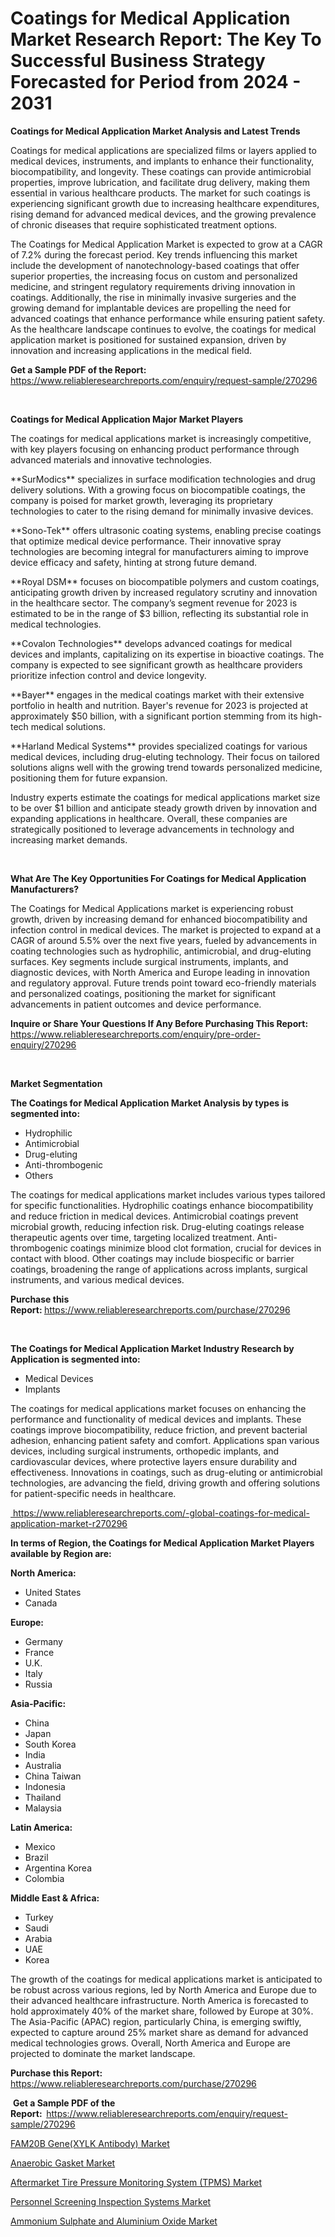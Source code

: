<p><h1>Coatings for Medical Application Market Research Report: The Key To Successful Business Strategy Forecasted for Period from 2024 - 2031</h1></p><p><strong>Coatings for Medical Application Market Analysis and Latest Trends</strong></p>
<p><p>Coatings for medical applications are specialized films or layers applied to medical devices, instruments, and implants to enhance their functionality, biocompatibility, and longevity. These coatings can provide antimicrobial properties, improve lubrication, and facilitate drug delivery, making them essential in various healthcare products. The market for such coatings is experiencing significant growth due to increasing healthcare expenditures, rising demand for advanced medical devices, and the growing prevalence of chronic diseases that require sophisticated treatment options.</p><p>The Coatings for Medical Application Market is expected to grow at a CAGR of 7.2% during the forecast period. Key trends influencing this market include the development of nanotechnology-based coatings that offer superior properties, the increasing focus on custom and personalized medicine, and stringent regulatory requirements driving innovation in coatings. Additionally, the rise in minimally invasive surgeries and the growing demand for implantable devices are propelling the need for advanced coatings that enhance performance while ensuring patient safety. As the healthcare landscape continues to evolve, the coatings for medical application market is positioned for sustained expansion, driven by innovation and increasing applications in the medical field.</p></p>
<p><strong>Get a Sample PDF of the Report:&nbsp;</strong> <a href="https://www.reliableresearchreports.com/enquiry/request-sample/270296?utm_campaign=37&utm_medium=2&utm_source=Github&utm_content=ia&utm_term=30102024&utm_id=coatings-for-medical-application">https://www.reliableresearchreports.com/enquiry/request-sample/270296</a></p>
<p>&nbsp;</p>
<p><strong>Coatings for Medical Application Major Market Players</strong></p>
<p><p>The coatings for medical applications market is increasingly competitive, with key players focusing on enhancing product performance through advanced materials and innovative technologies. </p><p>**SurModics** specializes in surface modification technologies and drug delivery solutions. With a growing focus on biocompatible coatings, the company is poised for market growth, leveraging its proprietary technologies to cater to the rising demand for minimally invasive devices.</p><p>**Sono-Tek** offers ultrasonic coating systems, enabling precise coatings that optimize medical device performance. Their innovative spray technologies are becoming integral for manufacturers aiming to improve device efficacy and safety, hinting at strong future demand.</p><p>**Royal DSM** focuses on biocompatible polymers and custom coatings, anticipating growth driven by increased regulatory scrutiny and innovation in the healthcare sector. The company’s segment revenue for 2023 is estimated to be in the range of $3 billion, reflecting its substantial role in medical technologies.</p><p>**Covalon Technologies** develops advanced coatings for medical devices and implants, capitalizing on its expertise in bioactive coatings. The company is expected to see significant growth as healthcare providers prioritize infection control and device longevity.</p><p>**Bayer** engages in the medical coatings market with their extensive portfolio in health and nutrition. Bayer's revenue for 2023 is projected at approximately $50 billion, with a significant portion stemming from its high-tech medical solutions.</p><p>**Harland Medical Systems** provides specialized coatings for various medical devices, including drug-eluting technology. Their focus on tailored solutions aligns well with the growing trend towards personalized medicine, positioning them for future expansion.</p><p>Industry experts estimate the coatings for medical applications market size to be over $1 billion and anticipate steady growth driven by innovation and expanding applications in healthcare. Overall, these companies are strategically positioned to leverage advancements in technology and increasing market demands.</p></p>
<p>&nbsp;</p>
<p><strong>What Are The Key Opportunities For Coatings for Medical Application Manufacturers?</strong></p>
<p><p>The Coatings for Medical Applications market is experiencing robust growth, driven by increasing demand for enhanced biocompatibility and infection control in medical devices. The market is projected to expand at a CAGR of around 5.5% over the next five years, fueled by advancements in coating technologies such as hydrophilic, antimicrobial, and drug-eluting surfaces. Key segments include surgical instruments, implants, and diagnostic devices, with North America and Europe leading in innovation and regulatory approval. Future trends point toward eco-friendly materials and personalized coatings, positioning the market for significant advancements in patient outcomes and device performance.</p></p>
<p><strong>Inquire or Share Your Questions If Any Before Purchasing This Report:</strong> <a href="https://www.reliableresearchreports.com/enquiry/pre-order-enquiry/270296?utm_campaign=37&utm_medium=2&utm_source=Github&utm_content=ia&utm_term=30102024&utm_id=coatings-for-medical-application">https://www.reliableresearchreports.com/enquiry/pre-order-enquiry/270296</a></p>
<p>&nbsp;</p>
<p><strong>Market Segmentation</strong></p>
<p><strong>The Coatings for Medical Application Market Analysis by types is segmented into:</strong></p>
<p><ul><li>Hydrophilic</li><li>Antimicrobial</li><li>Drug-eluting</li><li>Anti-thrombogenic</li><li>Others</li></ul></p>
<p><p>The coatings for medical applications market includes various types tailored for specific functionalities. Hydrophilic coatings enhance biocompatibility and reduce friction in medical devices. Antimicrobial coatings prevent microbial growth, reducing infection risk. Drug-eluting coatings release therapeutic agents over time, targeting localized treatment. Anti-thrombogenic coatings minimize blood clot formation, crucial for devices in contact with blood. Other coatings may include biospecific or barrier coatings, broadening the range of applications across implants, surgical instruments, and various medical devices.</p></p>
<p><strong>Purchase this Report:&nbsp;</strong><a href="https://www.reliableresearchreports.com/purchase/270296?utm_campaign=37&utm_medium=2&utm_source=Github&utm_content=ia&utm_term=30102024&utm_id=coatings-for-medical-application">https://www.reliableresearchreports.com/purchase/270296</a></p>
<p>&nbsp;</p>
<p><strong>The Coatings for Medical Application Market Industry Research by Application is segmented into:</strong></p>
<p><ul><li>Medical Devices</li><li>Implants</li></ul></p>
<p><p>The coatings for medical applications market focuses on enhancing the performance and functionality of medical devices and implants. These coatings improve biocompatibility, reduce friction, and prevent bacterial adhesion, enhancing patient safety and comfort. Applications span various devices, including surgical instruments, orthopedic implants, and cardiovascular devices, where protective layers ensure durability and effectiveness. Innovations in coatings, such as drug-eluting or antimicrobial technologies, are advancing the field, driving growth and offering solutions for patient-specific needs in healthcare.</p></p>
<p><a href="https://www.reliableresearchreports.com/-global-coatings-for-medical-application-market-r270296?utm_campaign=37&utm_medium=2&utm_source=Github&utm_content=ia&utm_term=30102024&utm_id=coatings-for-medical-application">&nbsp;https://www.reliableresearchreports.com/-global-coatings-for-medical-application-market-r270296</a></p>
<p><strong>In terms of Region, the Coatings for Medical Application Market Players available by Region are:</strong></p>
<p>
    <p> <strong> North America: </strong>
        <ul>
            <li>United States</li>
            <li>Canada</li>
        </ul>
        </p> 
    <p> <strong> Europe: </strong>
        <ul>
            <li>Germany</li>
            <li>France</li>
            <li>U.K.</li>
            <li>Italy</li>
            <li>Russia</li>
        </ul>
        </p> 
    <p> <strong> Asia-Pacific: </strong>
        <ul>
            <li>China</li>
            <li>Japan</li>
            <li>South Korea</li>
            <li>India</li>
            <li>Australia</li>
            <li>China Taiwan</li>
            <li>Indonesia</li>
            <li>Thailand</li>
            <li>Malaysia</li>
        </ul>
        </p> 
    <p> <strong> Latin America: </strong>
        <ul>
            <li>Mexico</li>
            <li>Brazil</li>
            <li>Argentina Korea</li>
            <li>Colombia</li>
        </ul>
        </p> 
    <p> <strong> Middle East & Africa: </strong>
        <ul>
            <li>Turkey</li>
            <li>Saudi</li>
            <li>Arabia</li>
            <li>UAE</li>
            <li>Korea</li>
        </ul>
    </p>
    </p>
<p><p>The growth of the coatings for medical applications market is anticipated to be robust across various regions, led by North America and Europe due to their advanced healthcare infrastructure. North America is forecasted to hold approximately 40% of the market share, followed by Europe at 30%. The Asia-Pacific (APAC) region, particularly China, is emerging swiftly, expected to capture around 25% market share as demand for advanced medical technologies grows. Overall, North America and Europe are projected to dominate the market landscape.</p></p>
<p><strong>Purchase this Report: </strong><a href="https://www.reliableresearchreports.com/purchase/270296?utm_campaign=37&utm_medium=2&utm_source=Github&utm_content=ia&utm_term=30102024&utm_id=coatings-for-medical-application">https://www.reliableresearchreports.com/purchase/270296</a></p>
<p>&nbsp;<strong>Get a Sample PDF of the Report:&nbsp;&nbsp;</strong><a href="https://www.reliableresearchreports.com/enquiry/request-sample/270296?utm_campaign=37&utm_medium=2&utm_source=Github&utm_content=ia&utm_term=30102024&utm_id=coatings-for-medical-application">https://www.reliableresearchreports.com/enquiry/request-sample/270296</a></p>
<p><strong></strong></p>
<p><p><a href="https://www.linkedin.com/pulse/fam20b-genexylk-antibody-market-strategic-insights-product-erbxe?utm_campaign=37&utm_medium=2&utm_source=Github&utm_content=ia&utm_term=30102024&utm_id=coatings-for-medical-application">FAM20B Gene(XYLK Antibody) Market</a></p><p><a href="https://github.com/tomasa8xtkvotaw/Market-Research-Report-List-1/blob/main/anaerobic-gasket-market.md?utm_campaign=37&utm_medium=2&utm_source=Github&utm_content=ia&utm_term=30102024&utm_id=coatings-for-medical-application">Anaerobic Gasket Market</a></p><p><a href="https://www.linkedin.com/pulse/charting-future-comprehensive-analysis-global-aftermarket-ll15f?utm_campaign=37&utm_medium=2&utm_source=Github&utm_content=ia&utm_term=30102024&utm_id=coatings-for-medical-application">Aftermarket Tire Pressure Monitoring System (TPMS) Market</a></p><p><a href="https://issuu.com/reportprime-2/docs/personnel-screening-inspection-syst_38862ad53df7dc?utm_campaign=37&utm_medium=2&utm_source=Github&utm_content=ia&utm_term=30102024&utm_id=coatings-for-medical-application">Personnel Screening Inspection Systems Market</a></p><p><a href="https://github.com/MegiMusaj575/Market-Research-Report-List-1/blob/main/ammonium-sulphate-and-aluminium-oxide-market.md?utm_campaign=37&utm_medium=2&utm_source=Github&utm_content=ia&utm_term=30102024&utm_id=coatings-for-medical-application">Ammonium Sulphate and Aluminium Oxide Market</a></p></p>